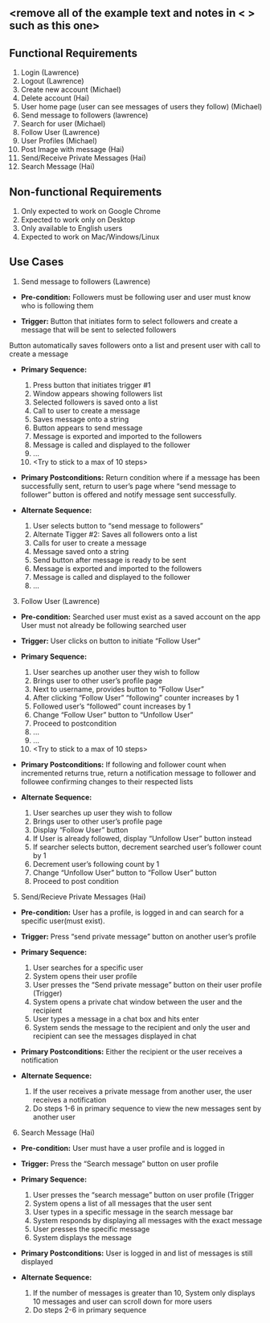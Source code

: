 ## <remove all of the example text and notes in < > such as this one>

## Functional Requirements
1. Login (Lawrence)
2. Logout (Lawrence)
3. Create new account (Michael)
4. Delete account (Hai)
5. User home page (user can see messages of users they follow) (Michael)
6. Send message to followers (lawrence)
7. Search for user (Michael)
8. Follow User (Lawrence)
9. User Profiles (Michael)
10. Post Image with message (Hai)
11. Send/Receive Private Messages (Hai)
12. Search Message (Hai)

## Non-functional Requirements

1. Only expected to work on Google Chrome
2. Expected to work only on Desktop
3. Only available to English users
4. Expected to work on Mac/Windows/Linux

## Use Cases

1. Send message to followers (Lawrence)
- **Pre-condition:** <can be a list or short description> 
Followers must be following user and user must know who is following them

- **Trigger:** <can be a list or short description> 
Button that initiates form to select followers and create a message that will be sent to selected followers

Button automatically saves followers onto a list and present user with call to create a message

- **Primary Sequence:**
  
  1. Press button that initiates trigger #1
  2. Window appears showing followers list
  3. Selected followers is saved onto a list 
  4. Call to user to create a message
  5. Saves message onto a string
  6. Button appears to send message
  7. Message is exported and imported to the followers
  8. Message is called and displayed to the follower
  9. ...
  10. <Try to stick to a max of 10 steps>

- **Primary Postconditions:** 
Return condition where if a message has been successfully sent, return to user’s page where “send message to follower” button is offered and notify message sent successfully.


- **Alternate Sequence:** <you can have more than one alternate sequence to describe multiple issues that may arise>
  
  1. User selects button to “send message to followers”
  2. Alternate Tigger #2: Saves all followers onto a list
  3. Calls for user to create a message
  4. Message saved onto a string
  5. Send button after message is ready to be sent
  6. Message is exported and imported to the followers
  7. Message is called and displayed to the follower
  8. … 

3. Follow User (Lawrence)
- **Pre-condition:** <can be a list or short description> 
Searched user must exist as a saved account on the app
User must not already be following searched user

- **Trigger:** <can be a list or short description> 
User clicks on button to initiate “Follow User”

- **Primary Sequence:**
  
  1. User searches up another user they wish to follow
  2. Brings user to other user’s profile page
  3. Next to username, provides button to “Follow User”
  4. After clicking “Follow User” “following” counter increases by 1
  5. Followed user’s “followed” count increases by 1
  6. Change “Follow User” button to “Unfollow User”
  7. Proceed to postcondition
  8. ...
  9. ...
  10. <Try to stick to a max of 10 steps>

- **Primary Postconditions:** <can be a list or short description> 
If following and follower count when incremented returns true, return a notification message to follower and followee confirming changes to their respected lists

- **Alternate Sequence:** <you can have more than one alternate sequence to describe multiple issues that may arise>
  
  1. User searches up user they wish to follow
  2. Brings user to other user’s profile page
  3. Display “Follow User” button
  4. If User is already followed, display “Unfollow User” button instead
  5. If searcher selects button, decrement searched user’s follower count by 1
  6. Decrement user’s following count by 1
  7. Change “Unfollow User” button to “Follow User” button
  8. Proceed to post condition


5. Send/Recieve Private Messages (Hai)
- **Pre-condition:** User has a profile, is logged in and can search for a specific user(must exist).

- **Trigger:** Press “send private message” button on another user’s profile

- **Primary Sequence:**
  
  1. User searches for a specific user
  2. System opens their user profile
  3. User presses the “Send private message” button on their user profile (Trigger)
  4. System opens a private chat window between the user and the recipient 
  5. User types a message in a chat box and hits enter
  6. System sends the message to the recipient and only the user and recipient can see the messages displayed in chat

- **Primary Postconditions:** 
Either the recipient or the user receives a notification

- **Alternate Sequence:** 
  
  1. If the user receives a private message from another user, the user receives a notification
  2. Do steps 1-6 in primary sequence to view the new messages sent by another user

6. Search Message (Hai)
- **Pre-condition:**  User must have a user profile and is logged in

- **Trigger:** Press the “Search message” button on user profile

- **Primary Sequence:**
  
  1. User presses the “search message” button on user profile (Trigger
  2. System opens a list of all messages that the user sent
  3. User types in a specific message in the search message bar
  4. System responds by displaying all messages with the exact message
  5. User presses the specific message
  6. System displays the message 

- **Primary Postconditions:** 
User is logged in and list of messages is still displayed

- **Alternate Sequence:** 
  
  1. If the number of messages is greater than 10, System only displays 10 messages and user can scroll down for more users
  2. Do steps 2-6 in primary sequence